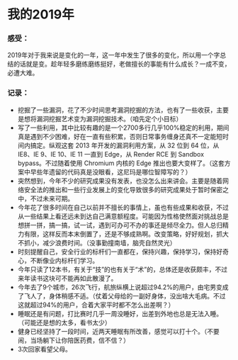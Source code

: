 # 我的2019年



### 感受：

2019年对于我来说是变化的一年，这一年中发生了很多的变化，所以用一个字总结的话就是变。趁年轻多磨练磨练挺好，老做擅长的事能有什么成长？一成不变，必遭大难。



### 记录：

* 挖掘了一些漏洞，花了不少时间思考漏洞挖掘的方法，也有了一些收获，主要是想将漏洞挖掘艺术变为漏洞挖掘技术。（咱先定个小目标）
* 写了一些利用，其中比较有趣的是一个2700多行几乎100%稳定的利用，期间真是遇到不少困难，好在一直有些积累，否则日常事务缠身还真不一定能短时间内搞定。纵观这套 2013 年开发的漏洞利用方案，从 32 位到 64 位，从IE8、IE 9、IE 10、IE 11 一直到 Edge，从 Render RCE 到 Sandbox bypass。不过随着使用 Chromium 内核的 Edge 推出也要大变样了。（这套方案中早些年遗留的代码真是没眼看，这尼玛是哪位智障写的？）
* 突然想到，今年不少的研究成果没有发表，也没怎么出来讲会。主要是随着网络安全法的推出和一些行业发展上的变化导致很多的研究成果处于暂时保密之中，不过未来可期。
* 今年花了很多时间在自己以前并不擅长的事情上，虽也有些成果和收获，不过从一些结果上看还远未到达自己满意额程度。可能因为性格使然面对挑战总是想拼一拼，搞一搞，试一试，遇到可办可不办的事还是倾尽全力。但人总归精力有限，这样反而本末倒置了，还是不够成熟啊。改变策略，好好规划，抓大不抓小，减少浪费时间。（没事勤撞南墙，脑壳自然灵光）
* 时刻提醒自己，安全行业的标杆们一直都在，保持兴趣，保持学习，保持好奇心，不断像业内标杆们学习。
* 今年只读了12本书，有关于“技”的也有关于“术”的，总体还是收获颇丰，不过来年读书这块可不能再如此散漫了。
* 今年去了9个城市，26次飞行，航旅纵横上说超过94.2%的用户，由宅男变成了飞人了，身体稍感不适。（仗着父母给的一副好身体，没出啥大毛病。不过这就超过94%的用户，合着大家平时都不怎么出差啊？）
* 睡眠还是有问题，打比赛时几乎一周没睡好，出差到外地也总是无法入睡。（可能还是想的太多，看书太少）
* 健身已经坚持了一段时间，近两天睡眠有所改善，感觉可以打十个。（不要闹，当场躺下让你陪医药费，信不信？）
* 3次回家看望父母。

